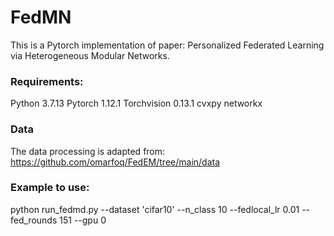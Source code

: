 # FedMN
This is a Pytorch implementation of paper: Personalized Federated Learning via Heterogeneous Modular Networks.

### Requirements:
Python 3.7.13
Pytorch 1.12.1
Torchvision 0.13.1
cvxpy
networkx

### Data
The data processing is adapted from: https://github.com/omarfoq/FedEM/tree/main/data

### Example to use:
python run_fedmd.py --dataset 'cifar10' --n_class 10 --fedlocal_lr 0.01 --fed_rounds 151 --gpu 0
